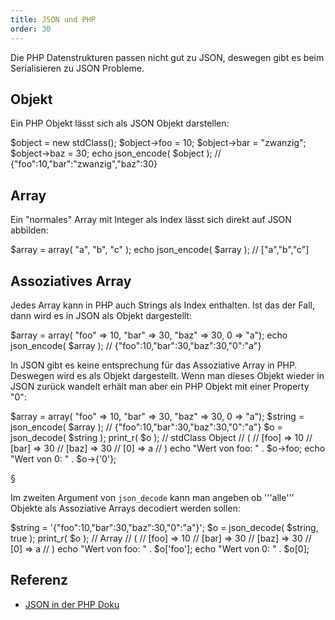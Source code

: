 ```yaml
---
title: JSON und PHP
order: 30
---
```


Die PHP Datenstrukturen passen nicht gut zu JSON, deswegen
gibt es beim Serialisieren zu JSON Probleme.

## Objekt

Ein PHP Objekt lässt sich als JSON Objekt darstellen:

<php>
$object = new stdClass();
$object->foo = 10;
$object->bar = "zwanzig";
$object->baz = 30;
echo json_encode( $object );
// {"foo":10,"bar":"zwanzig","baz":30}
</php>

## Array

Ein "normales" Array mit Integer als Index lässt sich
direkt auf JSON abbilden:

<php>
$array = array( "a", "b", "c" );
echo json_encode( $array );
// ["a","b","c"]
</php>

## Assoziatives Array

Jedes Array kann in PHP auch Strings als Index enthalten.
Ist das der Fall, dann wird es in JSON als Objekt dargestellt:

<php>
$array = array( "foo" => 10, "bar" => 30, "baz" => 30, 0 => "a");
echo json_encode( $array );
// {"foo":10,"bar":30,"baz":30,"0":"a"}
</php>

In JSON gibt es keine entsprechung für das Assoziative Array
in PHP. Deswegen wird es als Objekt dargestellt.  Wenn man
dieses Objekt wieder in JSON zurück wandelt erhält man aber
ein PHP Objekt mit einer Property "0":

<php>
$array = array( "foo" => 10, "bar" => 30, "baz" => 30, 0 => "a");
$string = json_encode( $array );
// {"foo":10,"bar":30,"baz":30,"0":"a"}
$o = json_decode( $string );
print_r( $o );
//  stdClass Object
//  (
//    [foo] => 10
//    [bar] => 30
//    [baz] => 30
//    [0] => a
//  )
echo "Wert von foo: " . $o->foo;
echo "Wert von 0: " . $o->{'0'};
</php>

§

Im zweiten Argument von `json_decode` kann man angeben ob
'''alle''' Objekte als Assoziative Arrays decodiert werden sollen:

<php>
$string = '{"foo":10,"bar":30,"baz":30,"0":"a"}';
$o = json_decode( $string, true );
print_r( $o );
// Array
// (
//   [foo] => 10
//   [bar] => 30
//   [baz] => 30
//   [0] => a
// )
echo "Wert von foo: " . $o['foo'];
echo "Wert von 0: " . $o[0];  
</php>



## Referenz

  * [JSON in der PHP Doku](http://www.php.net/manual/de/book.json.php)


